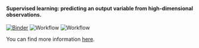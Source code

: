 #### Supervised learning: predicting an output variable from high-dimensional observations.
[![Binder](https://mybinder.org/badge_logo.svg)](https://mybinder.org/v2/gh/fishaffair/jupyter-notebook/main?labpath=plot_iris_exercise.ipynb) ![Workflow](https://github.com/fishaffair/jupyter-notebook/actions/workflows/main.yml/badge.svg) ![Workflow](https://github.com/fishaffair/jupyter-notebook/actions/workflows/docker.yml/badge.svg)

You can find more information [here](https://scikit-learn.org/stable/tutorial/statistical_inference/supervised_learning.html). 
